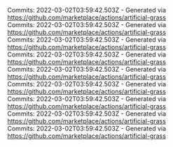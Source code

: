 Commits: 2022-03-02T03:59:42.503Z - Generated via https://github.com/marketplace/actions/artificial-grass
<br>
Commits: 2022-03-02T03:59:42.503Z - Generated via https://github.com/marketplace/actions/artificial-grass
<br>
Commits: 2022-03-02T03:59:42.503Z - Generated via https://github.com/marketplace/actions/artificial-grass
<br>
Commits: 2022-03-02T03:59:42.503Z - Generated via https://github.com/marketplace/actions/artificial-grass
<br>
Commits: 2022-03-02T03:59:42.503Z - Generated via https://github.com/marketplace/actions/artificial-grass
<br>
Commits: 2022-03-02T03:59:42.503Z - Generated via https://github.com/marketplace/actions/artificial-grass
<br>
Commits: 2022-03-02T03:59:42.503Z - Generated via https://github.com/marketplace/actions/artificial-grass
<br>
Commits: 2022-03-02T03:59:42.503Z - Generated via https://github.com/marketplace/actions/artificial-grass
<br>
Commits: 2022-03-02T03:59:42.503Z - Generated via https://github.com/marketplace/actions/artificial-grass
<br>
